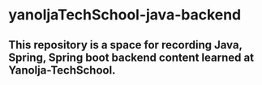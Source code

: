 ﻿# yanoljaTechSchool-java-backend

 ## This repository is a space for recording Java, Spring, Spring boot backend content learned at Yanolja-TechSchool.
